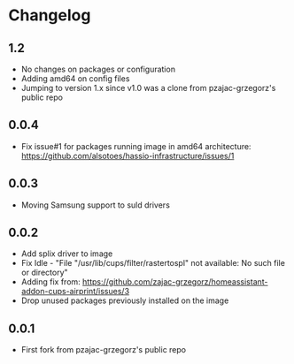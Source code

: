 # Changelog

## 1.2

- No changes on packages or configuration
- Adding amd64 on config files
- Jumping to version 1.x since v1.0 was a clone from pzajac-grzegorz's public repo

## 0.0.4

- Fix issue#1 for packages running image in  amd64 architecture: https://github.com/alsotoes/hassio-infrastructure/issues/1

## 0.0.3

- Moving Samsung support to suld drivers

## 0.0.2

- Add splix driver to image
- Fix Idle - "File "/usr/lib/cups/filter/rastertospl" not available: No such file or directory"
- Adding fix from: https://github.com/zajac-grzegorz/homeassistant-addon-cups-airprint/issues/3
- Drop unused packages previously installed on the image

## 0.0.1

- First fork from pzajac-grzegorz's public repo
